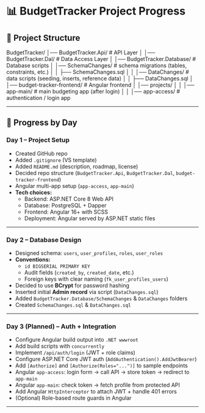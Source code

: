 # 📊 BudgetTracker Project Progress

## 📂 Project Structure
BudgetTracker/
│── BudgetTracker.Api/ # API Layer
│
│── BudgetTracker.Dal/ # Data Access Layer
│
│── BudgetTracker.Database/ # Database scripts
│ │── SchemaChanges/ # schema migrations (tables, constraints, etc.)
│ │ ├── SchemaChanges.sql
│
│ │── DataChanges/ # data scripts (seeding, inserts, reference data)
│ │ ├── DataChanges.sql
│
│── budget-tracker-frontend/ # Angular frontend
│ │── projects/
│ │ │── app-main/ # main budgeting app (after login)
│ │ │── app-access/ # authentication / login app

---

## 🚀 Progress by Day

### **Day 1 – Project Setup**
- Created GitHub repo  
- Added `.gitignore` (VS template)  
- Added `README.md` (description, roadmap, license)  
- Decided repo structure (`BudgetTracker.Api`, `BudgetTracker.Dal`, `budget-tracker-frontend`)  
- Angular multi-app setup (`app-access`, `app-main`)  
- **Tech choices:**  
  - Backend: ASP.NET Core 8 Web API  
  - Database: PostgreSQL + Dapper  
  - Frontend: Angular 16+ with SCSS  
  - Deployment: Angular served by ASP.NET static files  

---

### **Day 2 – Database Design**
- Designed schema: `users`, `user_profiles`, `roles`, `user_roles`  
- **Conventions:**  
  - `id BIGSERIAL PRIMARY KEY`  
  - Audit fields (`created_by`, `created_date`, etc.)  
  - Foreign keys with clear naming (`fk_user_profiles_users`)  
- Decided to use **BCrypt** for password hashing  
- Inserted initial **Admin record** via script (`DataChanges.sql`)  
- Added `BudgetTracker.Database/SchemaChanges` & `DataChanges` folders  
- Created `SchemaChanges.sql` & `DataChanges.sql`  

---

### **Day 3 (Planned) – Auth + Integration**
- Configure Angular build output into `.NET wwwroot`  
- Add build scripts with `concurrently`  
- Implement `/api/auth/login` (JWT + role claims)  
- Configure ASP.NET Core JWT auth (`AddAuthentication().AddJwtBearer`)  
- Add `[Authorize]` and `[Authorize(Roles="...")]` to sample endpoints  
- Angular `app-access`: login form → call API → store token → redirect to `app-main`  
- Angular `app-main`: check token → fetch profile from protected API  
- Add Angular `HttpInterceptor` to attach JWT + handle 401 errors  
- (Optional) Role-based route guards in Angular  

---
